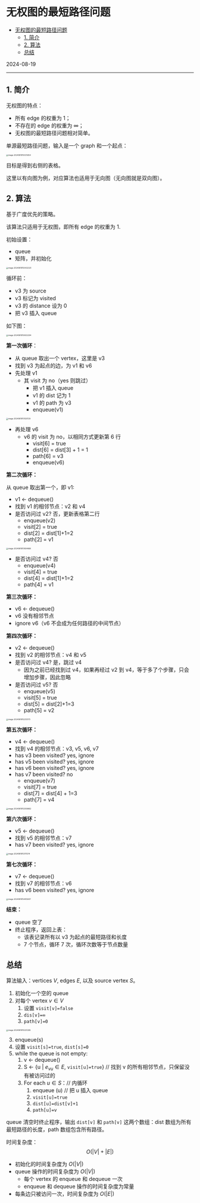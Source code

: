 # 无权图的最短路径问题

- [无权图的最短路径问题](#无权图的最短路径问题)
  - [1. 简介](#1-简介)
  - [2. 算法](#2-算法)
  - [总结](#总结)

2024-08-19
***

## 1. 简介

无权图的特点：

- 所有 edge 的权重为 1；
- 不存在的 edge 的权重为 ∞；
- 无权图的最短路径问题相对简单。

单源最短路径问题，输入是一个 graph 和一个起点：

 <img src="./images/image-20240819150213654.png" alt="image-20240819150213654" style="zoom: 33%;" />

目标是得到右侧的表格。

这里以有向图为例，对应算法也适用于无向图（无向图就是双向图）。

## 2. 算法

基于广度优先的策略。

该算法只适用于无权图，即所有 edge 的权重为 1.

初始设置：

- queue
- 矩阵，并初始化

<img src="./images/image-20240819150432320.png" alt="image-20240819150432320" style="zoom: 33%;" />

循环前：

- v3 为 source
- v3 标记为 visited
- v3 的 distance 设为 0
- 把 v3 插入 queue

如下图：

<img src="./images/image-20240819150632294.png" alt="image-20240819150632294" style="zoom: 33%;" />

**第一次循环**：

- 从 queue 取出一个 vertex，这里是 v3
- 找到 v3 为起点的边，为 v1 和 v6
- 先处理 v1
  - 其 visit 为 no（yes 则跳过）
    - 把 v1 插入 queue
    - v1 的 dist 记为 1
    - v1 的 path 为 v3
    - enqueue(v1)

<img src="./images/image-20240819151020129.png" alt="image-20240819151020129" style="zoom: 33%;" />

- 再处理 v6
  - v6 的 visit 为 no，以相同方式更新第 6 行
    - visit[6] = true
    - dist[6] = dist[3] + 1 = 1
    - path[6] = v3
    - enqueue(v6)

**第二次循环：**

从 queue 取出第一个，即 v1:

- v1 <- dequeue()
- 找到 v1 的相邻节点：v2 和 v4
- 是否访问过 v2? 否，更新表格第二行
  - enqueue(v2)
  - visit[2] = true
  - dist[2] = dist[1]+1=2
  - path[2] = v1

<img src="./images/image-20240819151604868.png" alt="image-20240819151604868" style="zoom:33%;" />

- 是否访问过 v4? 否
  - enqueue(v4)
  - visit[4] = true
  - dist[4] = dist[1]+1=2
  - path[4] = v1

**第三次循环：**

- v6 <- dequeue()
- v6 没有相邻节点
- ignore v6（v6 不会成为任何路径的中间节点）

**第四次循环：**

- v2 <- dequeue()
- 找到 v2 的相邻节点：v4 和 v5
- 是否访问过 v4? 是，跳过 v4
  - 因为之前已经找到过 v4，如果再经过 v2 到 v4，等于多了个步骤，只会增加步骤，因此忽略
- 是否访问过 v5? 否
  - enqueue(v5)
  - visit[5] = true
  - dist[5] = dist[2]+1=3
  - path[5] = v2

<img src="./images/image-20240819152312173.png" alt="image-20240819152312173" style="zoom:33%;" />

**第五次循环：**

- v4 <- dequeue()
- 找到 v4 的相邻节点：v3, v5, v6, v7
- has v3 been visited? yes, ignore
- has v5 been visited? yes, ignore
- has v6 been visited? yes, ignore
- has v7 been visited? no
  - enqueue(v7)
  - visit[7] = true
  - dist[7] = dist[4] + 1=3
  - path[7] = v4

<img src="./images/image-20240819152938862.png" alt="image-20240819152938862" style="zoom:33%;" />

**第六次循环：**

- v5 <- dequeue()
- 找到 v5 的相邻节点：v7
- has v7 been visited? yes, ignore

<img src="./images/image-20240819153111374.png" alt="image-20240819153111374" style="zoom:33%;" />

**第七次循环：**

- v7 <- dequeue()
- 找到 v7 的相邻节点：v6
- has v6 been visited? yes, ignore

<img src="./images/image-20240819154912607.png" alt="image-20240819154912607" style="zoom:33%;" />

**结束：**

- queue 空了
- 终止程序，返回上表：
  - 该表记录所有以 v3 为起点的最短路径和长度
  - 7 个节点，循环 7 次，循环次数等于节点数量

## 总结

算法输入：vertices $V$, edges $E$, 以及 source vertex $S$。

1. 初始化一个空的 queue
2. 对每个 vertex $v\in V$
   1. 设置 `visit[v]=false`
   2. `dis[v]=∞`
   3. `path[v]=0`

<img src="./images/image-20240819155251285.png" alt="image-20240819155251285" style="zoom:33%;" />

3. enqueue(s)
4. 设置 `visit[s]=true`, `dist[s]=0`
5. while the queue is not empty:
   1. v <- dequeue()
   2. S <- {u | $e_{vu}\in E$, `visit[u]=true`} // 找到 v 的所有相邻节点，只保留没有被访问过的
   3. For each $u\in S$：// 内循环
      1. enqueue (u) // 把 u 插入 queue
      2. `visit[u]=true`
      3. `dist[u]=dist[v]+1`
      4. `path[u]=v`

queue 清空时终止程序，输出 `dist[v]` 和 `path[v]` 这两个数组：dist 数组为所有最短路径的长度，path 数组包含所有路径。

时间复杂度：
$$
O(|V|+|E|)
$$

- 初始化的时间复杂度为 $O(|V|)$
- queue 操作的时间复杂度为 $O(|V|)$
  - 每个 vertex 的 enqueue 和 dequeue 一次
  - enqueue 和 dequeue 操作的时间复杂度为常量
- 每条边只被访问一次，时间复杂度为 $O(|E|)$

